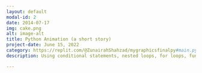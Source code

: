 ```yaml
---
layout: default
modal-id: 2
date: 2014-07-17
img: cake.png
alt: image-alt
title: Python Animation (a short story)
project-date: June 15, 2022
category: https://replit.com/@ZunairahShahzad/mygraphicsfinalpy#main.py
description: Using conditional statements, nested loops, for loops, function definition and various in-built modules like tkinter, time, math and random, this animation project was created on Replit (Python). This animation is a short story showing the final moment of a sheep with its owner before its sad end .. or is it an end? I have added comments to show what each part of the code does, but here is a little run down. To create this project, firstly the various modules (tkinter, time, random, math) were imported and the background (grass, stars and fence) + sheep were created. I used for-loops and tkinter to form objects using different polygons and filled them with color. To show a moving spaceship, I again used for loops and tkinter but also time and coordinates. Following this pattern, I put together different polygons to form an image of a faceless person walking in and the sheep being elevated into the spaceship and it leaving. Lastly, using for-loops and time a falling tear was created. To end this short story all previous work was deleted and the words “Rest in Peace” were inputted. 

---
```

